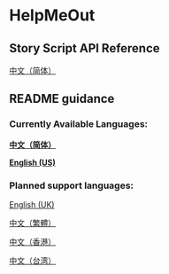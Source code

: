 # HelpMeOut
## Story Script API Reference
[中文（简体）](instructions/StoryScriptAPIReference_zh_CN.md)
## README guidance
### Currently Available Languages:
**[中文（简体）](instructions/README_zh_CN.md)**

**[English (US)](instructions/README_en_US.md)**
### Planned support languages:

[English (UK)](instructions/README_en_GB.md)

[中文（繁體）](instructions/README_zh_TR.md)

[中文（香港）](instructions/README_zh_HK.md)

[中文（台湾）](instructions/README_zh_TW.md)
